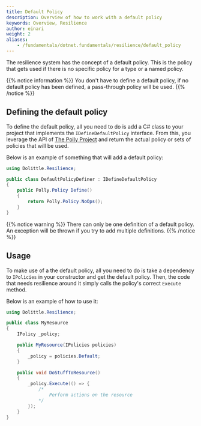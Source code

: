 ```yaml
---
title: Default Policy
description: Overview of how to work with a default policy
keywords: Overview, Resilience
author: einari
weight: 2
aliases: 
    - /fundamentals/dotnet.fundamentals/resilience/default_policy
---
```

The resilience system has the concept of a default policy.
This is the policy that gets used if there is no specific policy for a
type or a named policy.

{{% notice information %}}
You don't have to define a default policy, if no default policy has been
defined, a pass-through policy will be used.
{{% /notice %}}

## Defining the default policy

To define the default policy, all you need to do is add a C# class to your
project that implements the `IDefineDefaultPolicy` interface.
From this, you leverage the API of [The Polly Project](https://github.com/App-vNext/Polly/wiki)
and return the actual policy or sets of policies that will be used.

Below is an example of something that will add a default policy:

```csharp
using Dolittle.Resilience;

public class DefaultPolicyDefiner : IDefineDefaultPolicy
{
    public Polly.Policy Define()
    {
        return Polly.Policy.NoOps();
    }
}
```

{{% notice warning %}}
There can only be one definition of a default policy. An exception will be
thrown if you try to add multiple definitions.
{{% /notice %}}

## Usage

To make use of a the default policy, all you need to do is take a dependency to
`IPolicies` in your constructor and get the default policy. Then, the code that
needs resilience around it simply calls the policy's correct `Execute` method.

Below is an example of how to use it:

```csharp
using Dolittle.Resilience;

public class MyResource
{
    IPolicy _policy;

    public MyResource(IPolicies policies)
    {
        _policy = policies.Default;
    }

    public void DoStuffToResource()
    {
        _policy.Execute(() => {
            /*
                Perform actions on the resource
            */
        });
    }
}
```
